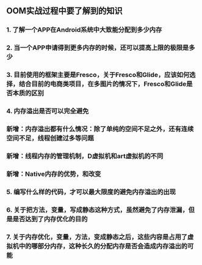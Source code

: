 ## OOM实战过程中要了解到的知识

### 1. 了解一个APP在Android系统中大致能分配到多少内存

### 2. 当一个APP申请得到更多内存的时候，还可以提高上限的极限是多少

### 3. 目前使用的框架主要是Fresco，关于Fresco和Glide，应该如何选择，结合目前的电商类项目，在多图片的情况下，Fresco和Glide是否本质的区别

### 4. 内存溢出是否可以完全避免

### 新增：内存溢出都有什么情况：除了单纯的空间不足之外，还有连续空间不足，线程创建过多等问题

### 新增：线程内存的管理机制，D虚拟机和art虚拟机的不同

### 新增：Native内存的优势，和改变

### 5. 编写什么样的代码，才可以最大限度的避免内存溢出的出现

### 6. 关于把方法，变量，写成静态这种方式，虽然避免了内存泄漏，但是是否达到了内存优化的目的

### 7. 关于内存优化，变量，方法，变成静态之后，这些内容是占用了虚拟机中的哪部分内存，这种长久的分配内存是否会造成内存溢出的可能